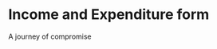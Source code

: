 # Income and Expenditure form

A journey of compromise

<!-- ./components/SelfPromo.vue -->
<SelfPromo />

<!--
- Welcome
- Already built
- Our decisions and reasons behind them
- The constant need for compromise between good technical solutions, delivery requirements, and platform restrictions
-->
